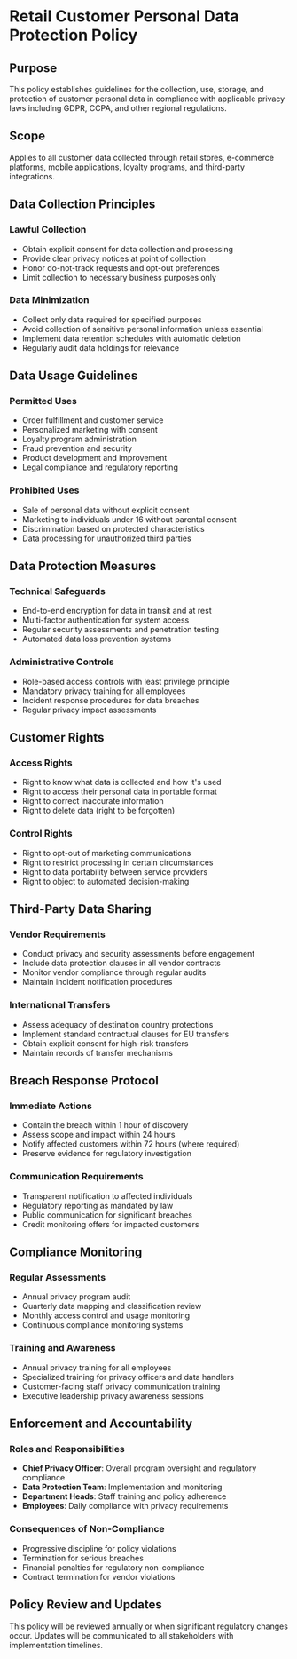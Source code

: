 # Retail Customer Personal Data Protection Policy

## Purpose
This policy establishes guidelines for the collection, use, storage, and protection of customer personal data in compliance with applicable privacy laws including GDPR, CCPA, and other regional regulations.

## Scope
Applies to all customer data collected through retail stores, e-commerce platforms, mobile applications, loyalty programs, and third-party integrations.

## Data Collection Principles

### Lawful Collection
- Obtain explicit consent for data collection and processing
- Provide clear privacy notices at point of collection
- Honor do-not-track requests and opt-out preferences
- Limit collection to necessary business purposes only

### Data Minimization
- Collect only data required for specified purposes
- Avoid collection of sensitive personal information unless essential
- Implement data retention schedules with automatic deletion
- Regularly audit data holdings for relevance

## Data Usage Guidelines

### Permitted Uses
- Order fulfillment and customer service
- Personalized marketing with consent
- Loyalty program administration
- Fraud prevention and security
- Product development and improvement
- Legal compliance and regulatory reporting

### Prohibited Uses
- Sale of personal data without explicit consent
- Marketing to individuals under 16 without parental consent
- Discrimination based on protected characteristics
- Data processing for unauthorized third parties

## Data Protection Measures

### Technical Safeguards
- End-to-end encryption for data in transit and at rest
- Multi-factor authentication for system access
- Regular security assessments and penetration testing
- Automated data loss prevention systems

### Administrative Controls
- Role-based access controls with least privilege principle
- Mandatory privacy training for all employees
- Incident response procedures for data breaches
- Regular privacy impact assessments

## Customer Rights

### Access Rights
- Right to know what data is collected and how it's used
- Right to access their personal data in portable format
- Right to correct inaccurate information
- Right to delete data (right to be forgotten)

### Control Rights
- Right to opt-out of marketing communications
- Right to restrict processing in certain circumstances
- Right to data portability between service providers
- Right to object to automated decision-making

## Third-Party Data Sharing

### Vendor Requirements
- Conduct privacy and security assessments before engagement
- Include data protection clauses in all vendor contracts
- Monitor vendor compliance through regular audits
- Maintain incident notification procedures

### International Transfers
- Assess adequacy of destination country protections
- Implement standard contractual clauses for EU transfers
- Obtain explicit consent for high-risk transfers
- Maintain records of transfer mechanisms

## Breach Response Protocol

### Immediate Actions
- Contain the breach within 1 hour of discovery
- Assess scope and impact within 24 hours
- Notify affected customers within 72 hours (where required)
- Preserve evidence for regulatory investigation

### Communication Requirements
- Transparent notification to affected individuals
- Regulatory reporting as mandated by law
- Public communication for significant breaches
- Credit monitoring offers for impacted customers

## Compliance Monitoring

### Regular Assessments
- Annual privacy program audit
- Quarterly data mapping and classification review
- Monthly access control and usage monitoring
- Continuous compliance monitoring systems

### Training and Awareness
- Annual privacy training for all employees
- Specialized training for privacy officers and data handlers
- Customer-facing staff privacy communication training
- Executive leadership privacy awareness sessions

## Enforcement and Accountability

### Roles and Responsibilities
- **Chief Privacy Officer**: Overall program oversight and regulatory compliance
- **Data Protection Team**: Implementation and monitoring
- **Department Heads**: Staff training and policy adherence
- **Employees**: Daily compliance with privacy requirements

### Consequences of Non-Compliance
- Progressive discipline for policy violations
- Termination for serious breaches
- Financial penalties for regulatory non-compliance
- Contract termination for vendor violations

## Policy Review and Updates
This policy will be reviewed annually or when significant regulatory changes occur. Updates will be communicated to all stakeholders with implementation timelines.